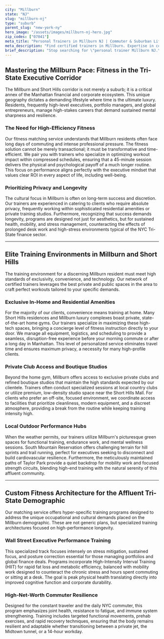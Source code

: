 ```yaml
---
city: "Millburn"
state: "NJ"
slug: "millburn-nj"
type: "suburb"
parent_slug: "new-york-ny"
hero_image: "/assets/images/millburn-nj-hero.jpg"
zip_codes: ["07041"]
meta_title: "Personal Trainers in Millburn NJ | Commuter & Suburban Lifestyle Fitness"
meta_description: "Find certified trainers in Millburn. Expertise in commuter-friendly routines, accessible gyms, and balancing fitness with suburban life."
brief_description: "Stop searching for \"personal trainer Millburn NJ.\" We connect busy NYC commuters and Short Hills residents with elite, certified fitness experts specializing in executive performance, stress reduction, and high-ROI workouts. Our tailored matching service ensures privacy and unparalleled convenience, whether training in your Millburn home gym or at an exclusive local club. Achieve peak physical and mental conditioning with a trainer who seamlessly integrates into your demanding Tri-State schedule, prioritizing efficiency and measurable results."
---
```

## Mastering the Millburn Pace: Fitness in the Tri-State Executive Corridor

The Millburn and Short Hills corridor is not merely a suburb; it is a critical annex of the Manhattan financial and corporate ecosystem. This unique geography dictates a demanding lifestyle where time is the ultimate luxury. Residents, frequently high-level executives, portfolio managers, and global entrepreneurs, manage high-stakes careers that demand sustained mental sharpness and resilience.

### The Need for High-Efficiency Fitness

Our fitness matching service understands that Millburn residents often face long days of commuting and intense professional pressure. The fitness solution cannot be merely transactional; it must be transformative and time-efficient. We pair you with trainers who specialize in optimizing workout impact within compressed schedules, ensuring that a 45-minute session delivers the physical and psychological payoff of a much longer routine. This focus on performance aligns perfectly with the executive mindset that values clear ROI in every aspect of life, including well-being.

### Prioritizing Privacy and Longevity

The cultural focus in Millburn is often on long-term success and discretion. Our trainers are experienced in catering to clients who require absolute privacy, frequently working within sophisticated residential amenities or private training studios. Furthermore, recognizing that success demands longevity, programs are designed not just for aesthetics, but for sustained health, mobility, and stress management, counteracting the effects of prolonged desk work and high-stress environments typical of the NYC Tri-State finance sector.

---

## Elite Training Environments in Millburn and Short Hills

The training environment for a discerning Millburn resident must meet high standards of exclusivity, convenience, and technology. Our network of certified trainers leverages the best private and public spaces in the area to craft perfect workouts tailored to your specific demands.

### Exclusive In-Home and Residential Amenities

For the majority of our clients, convenience means training at home. Many Short Hills residences and Millburn luxury complexes boast private, state-of-the-art home gyms. Our trainers specialize in maximizing these high-tech spaces, bringing a concierge level of fitness instruction directly to your door. We manage all equipment, logistics, and scheduling to provide a seamless, disruption-free experience before your morning commute or after a long day in Manhattan. This level of personalized service eliminates travel time and ensures maximum privacy, a necessity for many high-profile clients.

### Private Club Access and Boutique Studios

Beyond the home gym, Millburn offers access to exclusive private clubs and refined boutique studios that maintain the high standards expected by our clientele. Trainers often conduct specialized sessions at local country clubs or utilize premium, low-density studio space near the Short Hills Mall. For clients who prefer an off-site, focused environment, we coordinate access to facilities that prioritize cleanliness, modern equipment, and a discreet atmosphere, providing a break from the routine while keeping training intensity high.

### Local Outdoor Performance Hubs

When the weather permits, our trainers utilize Millburn's picturesque green spaces for functional training, endurance work, and mental wellness sessions. South Mountain Reservation offers challenging terrain for hill sprints and trail running, perfect for executives seeking to disconnect and build cardiovascular resilience. Furthermore, the meticulously maintained paths of Taylor Park provide a quiet backdrop for mobility work and focused strength circuits, blending high-end training with the natural serenity of this affluent community.

---

## Custom Fitness Architecture for the Affluent Tri-State Demographic

Our matching service offers hyper-specific training programs designed to address the unique occupational and cultural demands placed on the Millburn demographic. These are not generic plans, but specialized training architectures focused on high-performance longevity.

### Wall Street Executive Performance Training

This specialized track focuses intensely on stress mitigation, sustained focus, and posture correction essential for those managing portfolios and global finance deals. Programs incorporate High-Intensity Interval Training (HIIT) for rapid fat loss and metabolic efficiency, balanced with mobility work designed to counteract the chronic stress and hours spent commuting or sitting at a desk. The goal is peak physical health translating directly into improved cognitive function and corporate durability.

### High-Net-Worth Commuter Resilience

Designed for the constant traveler and the daily NYC commuter, this program emphasizes joint health, resistance to fatigue, and immune system strengthening. Training includes targeted functional movements, prehab exercises, and rapid recovery techniques, ensuring that the body remains resilient and adaptable whether transitioning between a private jet, the Midtown tunnel, or a 14-hour workday.